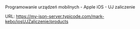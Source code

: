 Programowanie urządzeń mobilnych - Apple iOS - UJ zaliczenie

URL:
https://my-json-server.typicode.com/mark-kebo/iosUJZaliczenie/products
